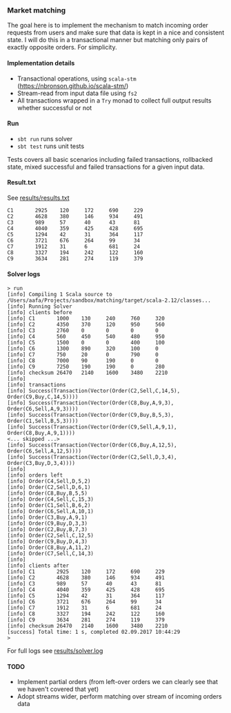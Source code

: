 ### Market matching 

The goal here is to implement the mechanism to match incoming order requests from users and make sure that data is kept in a nice and consistent state.
I will do this in a transactional manner but matching only pairs of exactly opposite orders. For simplicity.

#### Implementation details
- Transactional operations, using `scala-stm` (https://nbronson.github.io/scala-stm/)
- Stream-read from input data file using `fs2`
- All transactions wrapped in a `Try` monad to collect full output results whether successful or not 

#### Run
- `sbt run` runs solver 
- `sbt test` runs unit tests

Tests covers all basic scenarios including failed transactions, rollbacked state, mixed successful and failed transactions for a given input data. 

#### Result.txt
See [results/results.txt](results/results.txt)

```
C1       2925    120     172     690     229
C2       4628    380     146     934     491
C3       989     57      40      43      81
C4       4040    359     425     428     695
C5       1294    42      31      364     117
C6       3721    676     264     99      34
C7       1912    31      6       681     24
C8       3327    194     242     122     160
C9       3634    281     274     119     379
```

#### Solver logs

```
> run
[info] Compiling 1 Scala source to /Users/aafa/Projects/sandbox/matching/target/scala-2.12/classes...
[info] Running Solver
[info] clients before
[info] C1       1000    130     240     760     320
[info] C2       4350    370     120     950     560
[info] C3       2760    0       0       0       0
[info] C4       560     450     540     480     950
[info] C5       1500    0       0       400     100
[info] C6       1300    890     320     100     0
[info] C7       750     20      0       790     0
[info] C8       7000    90      190     0       0
[info] C9       7250    190     190     0       280
[info] checksum 26470   2140    1600    3480    2210
[info]
[info] transactions
[info] Success(Transaction(Vector(Order(C2,Sell,C,14,5), Order(C9,Buy,C,14,5))))
[info] Success(Transaction(Vector(Order(C8,Buy,A,9,3), Order(C6,Sell,A,9,3))))
[info] Success(Transaction(Vector(Order(C9,Buy,B,5,3), Order(C1,Sell,B,5,3))))
[info] Success(Transaction(Vector(Order(C9,Sell,A,9,1), Order(C8,Buy,A,9,1))))
<... skipped ...>
[info] Success(Transaction(Vector(Order(C6,Buy,A,12,5), Order(C6,Sell,A,12,5))))
[info] Success(Transaction(Vector(Order(C2,Sell,D,3,4), Order(C3,Buy,D,3,4))))
[info]
[info] orders left
[info] Order(C4,Sell,D,5,2)
[info] Order(C2,Sell,D,6,1)
[info] Order(C8,Buy,B,5,5)
[info] Order(C4,Sell,C,15,3)
[info] Order(C1,Sell,B,6,2)
[info] Order(C6,Sell,A,10,1)
[info] Order(C3,Buy,A,9,1)
[info] Order(C9,Buy,D,3,3)
[info] Order(C2,Buy,B,7,3)
[info] Order(C2,Sell,C,12,5)
[info] Order(C9,Buy,D,4,3)
[info] Order(C8,Buy,A,11,2)
[info] Order(C7,Sell,C,14,3)
[info]
[info] clients after
[info] C1       2925    120     172     690     229
[info] C2       4628    380     146     934     491
[info] C3       989     57      40      43      81
[info] C4       4040    359     425     428     695
[info] C5       1294    42      31      364     117
[info] C6       3721    676     264     99      34
[info] C7       1912    31      6       681     24
[info] C8       3327    194     242     122     160
[info] C9       3634    281     274     119     379
[info] checksum 26470   2140    1600    3480    2210
[success] Total time: 1 s, completed 02.09.2017 10:44:29
>

```

For full logs see [results/solver.log](results/solver.log)

#### TODO
- Implement partial orders (from left-over orders we can clearly see that we haven't covered that yet)
- Adopt streams wider, perform matching over stream of incoming orders data 